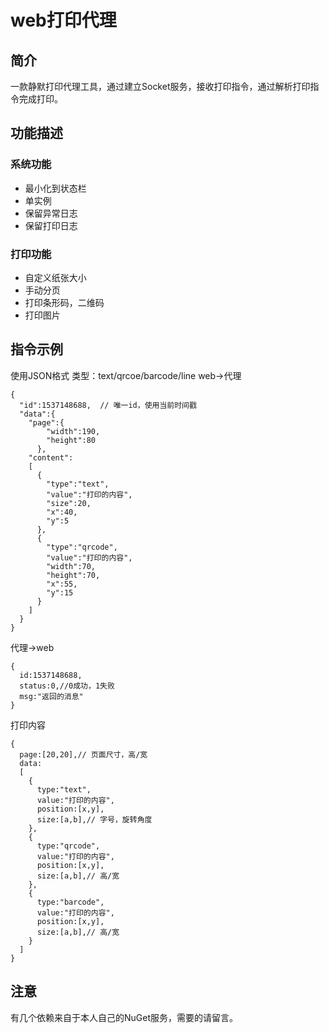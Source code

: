 # web打印代理
## 简介
一款静默打印代理工具，通过建立Socket服务，接收打印指令，通过解析打印指令完成打印。
## 功能描述

### 系统功能
* 最小化到状态栏
* 单实例
* 保留异常日志
* 保留打印日志

### 打印功能
* 自定义纸张大小
* 手动分页
* 打印条形码，二维码
* 打印图片

## 指令示例
使用JSON格式
类型：text/qrcoe/barcode/line
web->代理
```
{
  "id":1537148688,  // 唯一id，使用当前时间戳
  "data":{
    "page":{
        "width":190,
        "height":80
      },
    "content":
    [
      {
        "type":"text",
        "value":"打印的内容",
        "size":20,
        "x":40,
        "y":5
      },
      {
        "type":"qrcode",
        "value":"打印的内容",
        "width":70,
        "height":70,
        "x":55,
        "y":15
      }
    ]
  }
}
```
代理->web
```
{
  id:1537148688,
  status:0,//0成功，1失败
  msg:"返回的消息"
}
```
打印内容
```
{
  page:[20,20],// 页面尺寸，高/宽
  data:
  [
    {
      type:"text",
      value:"打印的内容",
      position:[x,y],
      size:[a,b],// 字号，旋转角度
    },
    {
      type:"qrcode",
      value:"打印的内容",
      position:[x,y],
      size:[a,b],// 高/宽
    },
    {
      type:"barcode",
      value:"打印的内容",
      position:[x,y],
      size:[a,b],// 高/宽
    }
  ]
}
```

## 注意
有几个依赖来自于本人自己的NuGet服务，需要的请留言。